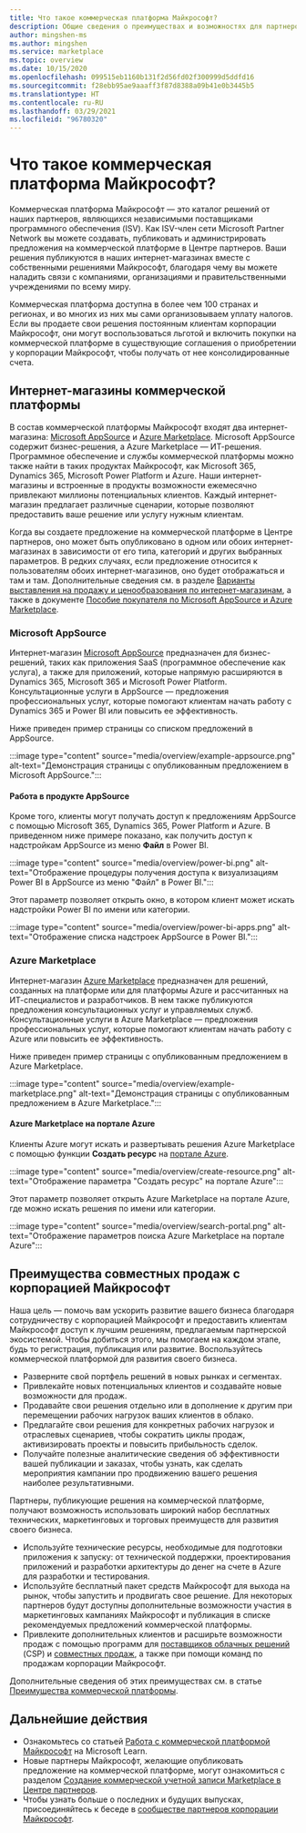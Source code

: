 ```yaml
---
title: Что такое коммерческая платформа Майкрософт?
description: Общие сведения о преимуществах и возможностях для партнеров Майкрософт, которые публикуют решения на коммерческой платформе Майкрософт.
author: mingshen-ms
ms.author: mingshen
ms.service: marketplace
ms.topic: overview
ms.date: 10/15/2020
ms.openlocfilehash: 099515eb1160b131f2d56fd02f300999d5ddfd16
ms.sourcegitcommit: f28ebb95ae9aaaff3f87d8388a09b41e0b3445b5
ms.translationtype: HT
ms.contentlocale: ru-RU
ms.lasthandoff: 03/29/2021
ms.locfileid: "96780320"
---
```

# <a name="what-is-the-microsoft-commercial-marketplace"></a>Что такое коммерческая платформа Майкрософт?

Коммерческая платформа Майкрософт — это каталог решений от наших партнеров, являющихся независимыми поставщиками программного обеспечения (ISV). Как ISV-член сети Microsoft Partner Network вы можете создавать, публиковать и администрировать предложения на коммерческой платформе в Центре партнеров. Ваши решения публикуются в наших интернет-магазинах вместе с собственными решениями Майкрософт, благодаря чему вы можете наладить связи с компаниями, организациями и правительственными учреждениями по всему миру.

Коммерческая платформа доступна в более чем 100 странах и регионах, и во многих из них мы сами организовываем уплату налогов. Если вы продаете свои решения постоянным клиентам корпорации Майкрософт, они могут воспользоваться льготой и включить покупки на коммерческой платформе в существующие соглашения о приобретении у корпорации Майкрософт, чтобы получать от нее консолидированные счета.

## <a name="commercial-marketplace-online-stores"></a>Интернет-магазины коммерческой платформы

В состав коммерческой платформы Майкрософт входят два интернет-магазина: [Microsoft AppSource](https://appsource.microsoft.com/) и [Azure Marketplace](https://azuremarketplace.microsoft.com/). Microsoft AppSource содержит бизнес-решения, а Azure Marketplace — ИТ-решения. Программное обеспечение и службы коммерческой платформы можно также найти в таких продуктах Майкрософт, как Microsoft 365, Dynamics 365, Microsoft Power Platform и Azure. Наши интернет-магазины и встроенные в продукты возможности ежемесячно привлекают миллионы потенциальных клиентов. Каждый интернет-магазин предлагает различные сценарии, которые позволяют предоставить ваше решение или услугу нужным клиентам.

Когда вы создаете предложение на коммерческой платформе в Центре партнеров, оно может быть опубликовано в одном или обоих интернет-магазинах в зависимости от его типа, категорий и других выбранных параметров. В редких случаях, если предложение относится к пользователям обоих интернет-магазинов, оно будет отображаться и там и там. Дополнительные сведения см. в разделе [Варианты выставления на продажу и ценообразования по интернет-магазинам](determine-your-listing-type.md#listing-and-pricing-options-by-online-store), а также в документе [Пособие покупателя по Microsoft AppSource и Azure Marketplace](https://aka.ms/MarketplaceBuyerGuide).

### <a name="microsoft-appsource"></a>Microsoft AppSource

Интернет-магазин [Microsoft AppSource](https://appsource.microsoft.com/) предназначен для бизнес-решений, таких как приложения SaaS (программное обеспечение как услуга), а также для приложений, которые напрямую расширяются в Dynamics 365, Microsoft 365 и Microsoft Power Platform. Консультационные услуги в AppSource — предложения профессиональных услуг, которые помогают клиентам начать работу с Dynamics 365 и Power BI или повысить ее эффективность.

Ниже приведен пример страницы со списком предложений в AppSource.

:::image type="content" source="media/overview/example-appsource.png" alt-text="Демонстрация страницы с опубликованным предложением в Microsoft AppSource.":::

####  <a name="appsource-in-product-experience"></a>Работа в продукте AppSource

Кроме того, клиенты могут получать доступ к предложениям AppSource с помощью Microsoft 365, Dynamics 365, Power Platform и Azure. В приведенном ниже примере показано, как получить доступ к надстройкам AppSource из меню **Файл** в Power BI.

:::image type="content" source="media/overview/power-bi.png" alt-text="Отображение процедуры получения доступа к визуализациям Power BI в AppSource из меню &quot;Файл&quot; в Power BI."::: 

Этот параметр позволяет открыть окно, в котором клиент может искать надстройки Power BI по имени или категории. 

:::image type="content" source="media/overview/power-bi-apps.png" alt-text="Отображение списка надстроек AppSource в Power BI."::: 

### <a name="azure-marketplace"></a>Azure Marketplace

Интернет-магазин [Azure Marketplace](https://azuremarketplace.microsoft.com/) предназначен для решений, созданных на платформе или для платформы Azure и рассчитанных на ИТ-специалистов и разработчиков. В нем также публикуются предложения консультационных услуг и управляемых служб. Консультационные услуги в Azure Marketplace — предложения профессиональных услуг, которые помогают клиентам начать работу с Azure или повысить ее эффективность.

Ниже приведен пример страницы с опубликованным предложением в Azure Marketplace.

:::image type="content" source="media/overview/example-marketplace.png" alt-text="Демонстрация страницы с опубликованным предложением в Azure Marketplace."::: 

#### <a name="azure-marketplace-in-the-azure-portal"></a>Azure Marketplace на портале Azure

Клиенты Azure могут искать и развертывать решения Azure Marketplace с помощью функции **Создать ресурс** на [портале Azure](https://portal.azure.com/).

:::image type="content" source="media/overview/create-resource.png" alt-text="Отображение параметра &quot;Создать ресурс&quot; на портале Azure"::: 

Этот параметр позволяет открыть Azure Marketplace на портале Azure, где можно искать решения по имени или категории.

:::image type="content" source="media/overview/search-portal.png" alt-text="Отображение параметров поиска Azure Marketplace на портале Azure"::: 

## <a name="benefits-of-selling-with-microsoft"></a>Преимущества совместных продаж с корпорацией Майкрософт

Наша цель — помочь вам ускорить развитие вашего бизнеса благодаря сотрудничеству с корпорацией Майкрософт и предоставить клиентам Майкрософт доступ к лучшим решениям, предлагаемым партнерской экосистемой. Чтобы добиться этого, мы помогаем на каждом этапе, будь то регистрация, публикация или развитие. Воспользуйтесь коммерческой платформой для развития своего бизнеса.

- Разверните свой портфель решений в новых рынках и сегментах.
- Привлекайте новых потенциальных клиентов и создавайте новые возможности для продаж.
- Продавайте свои решения отдельно или в дополнение к другим при перемещении рабочих нагрузок ваших клиентов в облако. 
- Предлагайте свои решения для конкретных рабочих нагрузок и отраслевых сценариев, чтобы сократить циклы продаж, активизировать проекты и повысить прибыльность сделок.
- Получайте полезные аналитические сведения об эффективности вашей публикации и заказах, чтобы узнать, как сделать мероприятия кампании про продвижению вашего решения наиболее результативными.

Партнеры, публикующие решения на коммерческой платформе, получают возможность использовать широкий набор бесплатных технических, маркетинговых и торговых преимуществ для развития своего бизнеса.

- Используйте технические ресурсы, необходимые для подготовки приложения к запуску: от технической поддержки, проектирования приложений и разработки архитектуры до денег на счете в Azure для разработки и тестирования.
- Используйте бесплатный пакет средств Майкрософт для выхода на рынок, чтобы запустить и продвигать свое решение. Для некоторых партнеров будут доступны дополнительные возможности участия в маркетинговых кампаниях Майкрософт и публикация в списке рекомендуемых предложений коммерческой платформы.
- Привлеките дополнительных клиентов и расширьте возможности продаж с помощью программ для [поставщиков облачных решений](https://partner.microsoft.com/cloud-solution-provider) (CSP) и [совместных продаж](marketplace-co-sell.md), а также при помощи команд по продажам корпорации Майкрософт.

Дополнительные сведения об этих преимуществах см. в статье [Преимущества коммерческой платформы](gtm-your-marketplace-benefits.md).

## <a name="next-steps"></a>Дальнейшие действия

- Ознакомьтесь со статьей [Работа с коммерческой платформой Майкрософт](/learn/modules/intro-commercial-marketplace/) на Microsoft Learn.
- Новые партнеры Майкрософт, желающие опубликовать предложение на коммерческой платформе, могут ознакомиться с разделом [Создание коммерческой учетной записи Marketplace в Центре партнеров](partner-center-portal/create-account.md).
- Чтобы узнать больше о последних и будущих выпусках, присоединяйтесь к беседе в [сообществе партнеров корпорации Майкрософт](https://www.microsoftpartnercommunity.com/).
